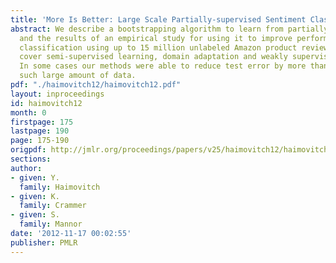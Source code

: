 ```yaml
---
title: 'More Is Better: Large Scale Partially-supervised Sentiment Classification'
abstract: We describe a bootstrapping algorithm to learn from partially labeled data,
  and the results of an empirical study for using it to improve performance of sentiment
  classification using up to 15 million unlabeled Amazon product reviews. Our experiments
  cover semi-supervised learning, domain adaptation and weakly supervised learning.
  In some cases our methods were able to reduce test error by more than half using
  such large amount of data.
pdf: "./haimovitch12/haimovitch12.pdf"
layout: inproceedings
id: haimovitch12
month: 0
firstpage: 175
lastpage: 190
page: 175-190
origpdf: http://jmlr.org/proceedings/papers/v25/haimovitch12/haimovitch12.pdf
sections: 
author:
- given: Y.
  family: Haimovitch
- given: K.
  family: Crammer
- given: S.
  family: Mannor
date: '2012-11-17 00:02:55'
publisher: PMLR
---
```

